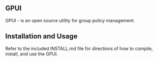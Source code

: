 ## GPUI

GPUI - is an open source utility for group policy management.

## Installation and Usage

Refer to the included INSTALL.md file for directions of how to compile, install, and
use the GPUI.


